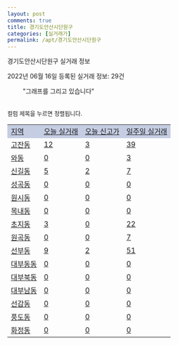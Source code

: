 ```yaml
---
layout: post
comments: true
title: 경기도안산시단원구
categories: [실거래가]
permalink: /apt/경기도안산시단원구
---
```


경기도안산시단원구 실거래 정보

2022년 06월 16일 등록된 실거래 정보: 29건

<!--<script async src="https://pagead2.googlesyndication.com/pagead/js/adsbygoogle.js?client=ca-pub-3485438051770037"
 crossorigin="anonymous"></script>-->

<script type="text/javascript">
  google.charts.load('current', {'packages':['corechart']});
  google.charts.setOnLoadCallback(drawChart);

  function drawChart() {
    var data = google.visualization.arrayToDataTable([['거래일', '매매', '전월세', '전매'], ['21-01', 8, 3, 1], ['21-02', 0, 2, 0], ['21-03', 0, 2, 0], ['21-04', 2, 12, 0], ['21-05', 68, 96, 0], ['21-06', 207, 382, 0], ['21-07', 204, 443, 1], ['21-08', 237, 441, 1], ['21-09', 220, 269, 1], ['21-10', 177, 299, 2], ['21-11', 108, 234, 1], ['21-12', 60, 236, 1], ['22-01', 63, 291, 0], ['22-02', 98, 412, 0], ['22-03', 151, 444, 0], ['22-04', 131, 468, 1], ['22-05', 97, 365, 1], ['22-06', 9, 103, 0]]);

    var options = {
      title: '최근 1년간 유형별 거래량 추이',
      legend: { position: 'bottom' }
    };

    setTimeout(function() {
        var chart = new google.visualization.LineChart(document.getElementById('columnchart_material'));
        chart.draw(data, (options));
        document.getElementById('loading').style.display = 'none';
        var dayLabel = (new Date()).getDay();
        if (dayLabel < 2) {
            sorttable.innerSortFunction.apply(document.getElementById('week'), []);
            sorttable.innerSortFunction.apply(document.getElementById('week'), []);        
        }
        else {
            sorttable.innerSortFunction.apply(document.getElementById('today'), []);
            sorttable.innerSortFunction.apply(document.getElementById('today'), []);
        }
    }, 200);

  }
</script>

<div id="loading" style="z-index:20; display: block; margin-left: 35px">"그래프를 그리고 있습니다"</div>
<div id="columnchart_material" style="width: 95%; margin-left: -35px; display: block"></div>
<!--<div style="width: 95%; margin-left: -35px; display: block">
      <script async src="https://pagead2.googlesyndication.com/pagead/js/adsbygoogle.js?client=ca-pub-3485438051770037"
          crossorigin="anonymous"></script>
      <ins class="adsbygoogle"
          style="display:block"
          data-ad-format="fluid"
          data-ad-layout-key="-fb+5w+4e-db+86"
          data-ad-client="ca-pub-3485438051770037"
          data-ad-slot="1827090281"></ins>
      <script>
          (adsbygoogle = window.adsbygoogle || []).push({});
      </script>
</div>-->
<br>

<font size='small' style='font-size: small;'>컬럼 제목을 누르면 정렬됩니다.</font>
<table class="sortable">
  <tr style='background-color: rgba(114, 132, 186,0.4);'>
    <td id="region"><a href="#">지역</a></td>
    <td id="today"><a href="#">오늘 실거래</a></td>
    <td id="today_new"><a href="#">오늘 신고가</a></td>
    <td id="week"><a href="#">일주일 실거래</a></td>
  </tr>

  
  <tr class="item">
    <td><a href="경기도안산시단원구고잔동">고잔동</a></td>
    <td><a href="경기도안산시단원구고잔동">12</a></td>
    <td><a href="경기도안산시단원구고잔동">3</a></td>
    <td><a href="경기도안산시단원구고잔동">39</a></td>
  </tr>
    

  <tr class="item">
    <td><a href="경기도안산시단원구와동">와동</a></td>
    <td><a href="경기도안산시단원구와동">0</a></td>
    <td><a href="경기도안산시단원구와동">0</a></td>
    <td><a href="경기도안산시단원구와동">3</a></td>
  </tr>
    

  <tr class="item">
    <td><a href="경기도안산시단원구신길동">신길동</a></td>
    <td><a href="경기도안산시단원구신길동">5</a></td>
    <td><a href="경기도안산시단원구신길동">2</a></td>
    <td><a href="경기도안산시단원구신길동">7</a></td>
  </tr>
    

  <tr class="item">
    <td><a href="경기도안산시단원구성곡동">성곡동</a></td>
    <td><a href="경기도안산시단원구성곡동">0</a></td>
    <td><a href="경기도안산시단원구성곡동">0</a></td>
    <td><a href="경기도안산시단원구성곡동">0</a></td>
  </tr>
    

  <tr class="item">
    <td><a href="경기도안산시단원구원시동">원시동</a></td>
    <td><a href="경기도안산시단원구원시동">0</a></td>
    <td><a href="경기도안산시단원구원시동">0</a></td>
    <td><a href="경기도안산시단원구원시동">0</a></td>
  </tr>
    

  <tr class="item">
    <td><a href="경기도안산시단원구목내동">목내동</a></td>
    <td><a href="경기도안산시단원구목내동">0</a></td>
    <td><a href="경기도안산시단원구목내동">0</a></td>
    <td><a href="경기도안산시단원구목내동">0</a></td>
  </tr>
    

  <tr class="item">
    <td><a href="경기도안산시단원구초지동">초지동</a></td>
    <td><a href="경기도안산시단원구초지동">3</a></td>
    <td><a href="경기도안산시단원구초지동">0</a></td>
    <td><a href="경기도안산시단원구초지동">22</a></td>
  </tr>
    

  <tr class="item">
    <td><a href="경기도안산시단원구원곡동">원곡동</a></td>
    <td><a href="경기도안산시단원구원곡동">0</a></td>
    <td><a href="경기도안산시단원구원곡동">0</a></td>
    <td><a href="경기도안산시단원구원곡동">7</a></td>
  </tr>
    

  <tr class="item">
    <td><a href="경기도안산시단원구선부동">선부동</a></td>
    <td><a href="경기도안산시단원구선부동">9</a></td>
    <td><a href="경기도안산시단원구선부동">2</a></td>
    <td><a href="경기도안산시단원구선부동">51</a></td>
  </tr>
    

  <tr class="item">
    <td><a href="경기도안산시단원구대부동동">대부동동</a></td>
    <td><a href="경기도안산시단원구대부동동">0</a></td>
    <td><a href="경기도안산시단원구대부동동">0</a></td>
    <td><a href="경기도안산시단원구대부동동">0</a></td>
  </tr>
    

  <tr class="item">
    <td><a href="경기도안산시단원구대부북동">대부북동</a></td>
    <td><a href="경기도안산시단원구대부북동">0</a></td>
    <td><a href="경기도안산시단원구대부북동">0</a></td>
    <td><a href="경기도안산시단원구대부북동">0</a></td>
  </tr>
    

  <tr class="item">
    <td><a href="경기도안산시단원구대부남동">대부남동</a></td>
    <td><a href="경기도안산시단원구대부남동">0</a></td>
    <td><a href="경기도안산시단원구대부남동">0</a></td>
    <td><a href="경기도안산시단원구대부남동">0</a></td>
  </tr>
    

  <tr class="item">
    <td><a href="경기도안산시단원구선감동">선감동</a></td>
    <td><a href="경기도안산시단원구선감동">0</a></td>
    <td><a href="경기도안산시단원구선감동">0</a></td>
    <td><a href="경기도안산시단원구선감동">0</a></td>
  </tr>
    

  <tr class="item">
    <td><a href="경기도안산시단원구풍도동">풍도동</a></td>
    <td><a href="경기도안산시단원구풍도동">0</a></td>
    <td><a href="경기도안산시단원구풍도동">0</a></td>
    <td><a href="경기도안산시단원구풍도동">0</a></td>
  </tr>
    

  <tr class="item">
    <td><a href="경기도안산시단원구화정동">화정동</a></td>
    <td><a href="경기도안산시단원구화정동">0</a></td>
    <td><a href="경기도안산시단원구화정동">0</a></td>
    <td><a href="경기도안산시단원구화정동">0</a></td>
  </tr>
    


</table>


    